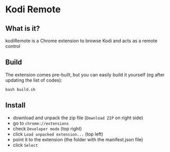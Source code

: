 # Kodi Remote

## What is it?

kodiRemote is a Chrome extension to browse Kodi and acts as a remote control

## Build

The extension comes pre-built, but you can easily build it yourself (eg after updating the list of codes):

`bash build.sh`

## Install

- download and unpack the zip file (`Download ZIP` on right side)
- go to `chrome://extensions`
- check `Developer mode` (top right)
- click `Load unpacked extension...` (top left)
- point it to the extension (the folder with the manifest.json file)
- click `Select`